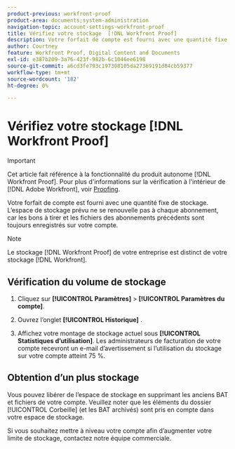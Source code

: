 ```yaml
---
product-previous: workfront-proof
product-area: documents;system-administration
navigation-topic: account-settings-workfront-proof
title: Vérifiez votre stockage  [!DNL Workfront Proof]
description: Votre forfait de compte est fourni avec une quantité fixe de stockage. L’espace de stockage prévu ne se renouvelle pas à chaque abonnement, car les bons à tirer et les fichiers des abonnements précédents sont toujours enregistrés sur votre compte.
author: Courtney
feature: Workfront Proof, Digital Content and Documents
exl-id: e387b209-3a76-423f-982b-6c1046ee6198
source-git-commit: a6cd3fe793c197308105da27369191d84cb59377
workflow-type: tm+mt
source-wordcount: '182'
ht-degree: 0%

---
```


# Vérifiez votre stockage [!DNL Workfront Proof]

>[!IMPORTANT]
>
>Cet article fait référence à la fonctionnalité du produit autonome [!DNL Workfront Proof]. Pour plus d&#39;informations sur la vérification à l&#39;intérieur de [!DNL Adobe Workfront], voir [Proofing](../../../review-and-approve-work/proofing/proofing.md).

Votre forfait de compte est fourni avec une quantité fixe de stockage. L’espace de stockage prévu ne se renouvelle pas à chaque abonnement, car les bons à tirer et les fichiers des abonnements précédents sont toujours enregistrés sur votre compte.

>[!NOTE]
>
>Le stockage [!DNL Workfront Proof] de votre entreprise est distinct de votre stockage [!DNL Workfront].

## Vérification du volume de stockage

1. Cliquez sur **[!UICONTROL Paramètres]** > **[!UICONTROL Paramètres du compte]**.

1. Ouvrez l’onglet **[!UICONTROL Historique]** .
1. Affichez votre montage de stockage actuel sous **[!UICONTROL Statistiques d’utilisation]**.
Les administrateurs de facturation de votre compte recevront un e-mail d’avertissement si l’utilisation du stockage sur votre compte atteint 75 %.

## Obtention d’un plus stockage

Vous pouvez libérer de l’espace de stockage en supprimant les anciens BAT et fichiers de votre compte. Veuillez noter que les éléments du dossier [!UICONTROL Corbeille] (et les BAT archivés) sont pris en compte dans votre espace de stockage.

Si vous souhaitez mettre à niveau votre compte afin d’augmenter votre limite de stockage, contactez notre équipe commerciale.
